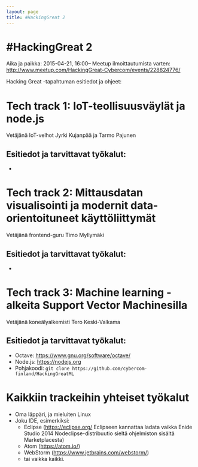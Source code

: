 ```yaml
---
layout: page
title: #HackingGreat 2
---
```


# \#HackingGreat 2
Aika ja paikka: 2015-04-21, 16:00–
Meetup ilmoittautumista varten: http://www.meetup.com/HackingGreat-Cybercom/events/228824776/

Hacking Great -tapahtuman esitiedot ja ohjeet:

# Tech track 1: IoT-teollisuusväylät ja node.js
Vetäjänä IoT-velhot Jyrki Kujanpää ja Tarmo Pajunen

## Esitiedot ja tarvittavat työkalut:
* 

# Tech track 2: Mittausdatan visualisointi ja modernit data-orientoituneet käyttöliittymät
Vetäjänä frontend-guru Timo Myllymäki

## Esitiedot ja tarvittavat työkalut:
* 

# Tech track 3: Machine learning -alkeita Support Vector Machinesilla
Vetäjänä koneälyalkemisti Tero Keski-Valkama

## Esitiedot ja tarvittavat työkalut:
* Octave: https://www.gnu.org/software/octave/
* Node.js: https://nodejs.org
* Pohjakoodi: `git clone https://github.com/cybercom-finland/HackingGreatML`

# Kaikkiin trackeihin yhteiset työkalut
* Oma läppäri, ja mieluiten Linux
* Joku IDE, esimerkiksi:
  * Eclipse (https://eclipse.org/ Eclipseen kannattaa ladata vaikka Enide Studio 2014 Nodeclipse-distribuutio sieltä ohjelmiston sisältä Marketplacesta)
  * Atom (https://atom.io/)
  * WebStorm (https://www.jetbrains.com/webstorm/)
  * tai vaikka kaikki.
